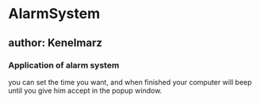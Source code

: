 # AlarmSystem
## author: Kenelmarz
### Application of alarm system
you can set the time you want, and when finished your computer will beep until you give him accept in the popup window.
